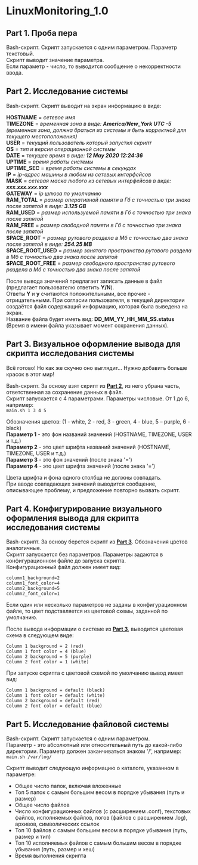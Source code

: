# LinuxMonitoring_1.0

## Part 1. Проба пера

Bash-скрипт. Скрипт запускается с одним параметром. Параметр текстовый.  
Скрипт выводит значение параметра.  
Если параметр - число, то выводится сообщение о некорректности ввода.

## Part 2. Исследование системы

Bash-скрипт. Скрипт выводит на экран информацию в виде:

**HOSTNAME** = _сетевое имя_  
**TIMEZONE** = _временная зона в виде: **America/New_York UTC -5** (временная зона, должна браться из системы и быть корректной для текущего местоположения)_  
**USER** = _текущий пользователь который запустил скрипт_  
**OS** = _тип и версия операционной системы_  
**DATE** = _текущее время в виде: **12 May 2020 12:24:36**_  
**UPTIME** = _время работы системы_  
**UPTIME_SEC** = _время работы системы в секундах_  
**IP** = _ip-адрес машины в любом из сетевых интерфейсов_  
**MASK** = _сетевая маска любого из сетевых интерфейсов в виде: **xxx.xxx.xxx.xxx**_  
**GATEWAY** = _ip шлюза по умолчанию_  
**RAM_TOTAL** = _размер оперативной памяти в Гб c точностью три знака после запятой в виде: **3.125 GB**_  
**RAM_USED** = _размер используемой памяти в Гб c точностью три знака после запятой_  
**RAM_FREE** = _размер свободной памяти в Гб c точностью три знака после запятой_  
**SPACE_ROOT** = _размер рутового раздела в Mб с точностью два знака после запятой в виде: **254.25 MB**_  
**SPACE_ROOT_USED** = _размер занятого пространства рутового раздела в Mб с точностью два знака после запятой_  
**SPACE_ROOT_FREE** = _размер свободного пространства рутового раздела в Mб с точностью два знака после запятой_

После вывода значений предлагает записать данные в файл (предлагает пользователю ответить **Y/N**).  
Ответы **Y** и **y** считаются положительными, все прочие - отрицательными.
При согласии пользователя, в текущей директории создаётся файл содержащий информацию, которая была выведена на экран.  
Название файла будет иметь вид: **DD_MM_YY_HH_MM_SS.status** (Время в имени файла указывает момент сохранения данных).

## Part 3. Визуальное оформление вывода для скрипта исследования системы

Всё готово! Но как же скучно оно выглядит... Нужно добавить больше красок в этот мир!

Bash-скрипт. За основу взят скрипт из [**Part 2**](#part-2-исследование-системы), из него убрана часть, ответственная за сохранение данных в файл.  
Скрипт запускается с 4 параметрами. Параметры числовые. От 1 до 6, например:  
`main.sh 1 3 4 5`

Обозначения цветов: (1 - white, 2 - red, 3 - green, 4 - blue, 5 – purple, 6 - black)  
**Параметр 1** - это фон названий значений (HOSTNAME, TIMEZONE, USER и т.д.)  
**Параметр 2** - это цвет шрифта названий значений (HOSTNAME, TIMEZONE, USER и т.д.)  
**Параметр 3** - это фон значений (после знака '=')  
**Параметр 4** - это цвет шрифта значений (после знака '=')

Цвета шрифта и фона одного столбца не должны совпадать.  
При вводе совпадающих значений выводится сообщение, описывающее проблему, и предложение повторно вызвать скрипт.  

## Part 4. Конфигурирование визуального оформления вывода для скрипта исследования системы

Bash-скрипт. За основу берется скрипт из [**Part 3**](#part-3-визуальное-оформление-вывода-для-скрипта-исследования-системы). Обозначения цветов аналогичные.  
Скрипт запускается без параметров. Параметры задаются в конфигурационном файле до запуска скрипта.  
Конфигурационный файл должен имеет вид:
```
column1_background=2
column1_font_color=4
column2_background=5
column2_font_color=1
```

Если один или несколько параметров не заданы в конфигурационном файле, то цвет подставляется из цветовой схемы, заданной по умолчанию.

После вывода информации о системе из [**Part 3**](#part-3-визуальное-оформление-вывода-для-скрипта-исследования-системы), выводится цветовая схема в следующем виде:
```
Column 1 background = 2 (red)
Column 1 font color = 4 (blue)
Column 2 background = 5 (purple)
Column 2 font color = 1 (white)
```

При запуске скрипта с цветовой схемой по умолчанию вывод имеет вид:
```
Column 1 background = default (black)
Column 1 font color = default (white)
Column 2 background = default (red)
Column 2 font color = default (blue)
```

## Part 5. Исследование файловой системы

Bash-скрипт. Скрипт запускается с одним параметром.  
Параметр - это абсолютный или относительный путь до какой-либо директории. Параметр должен заканчиваться знаком '/', например:  
`main.sh /var/log/`

Скрипт выводит следующую информацию о каталоге, указанном в параметре:
- Общее число папок, включая вложенные
- Топ 5 папок с самым большим весом в порядке убывания (путь и размер)
- Общее число файлов
- Число конфигурационных файлов (с расширением .conf), текстовых файлов, исполняемых файлов, логов (файлов с расширением .log), архивов, символических ссылок
- Топ 10 файлов с самым большим весом в порядке убывания (путь, размер и тип)
- Топ 10 исполняемых файлов с самым большим весом в порядке убывания (путь, размер и хеш)
- Время выполнения скрипта

